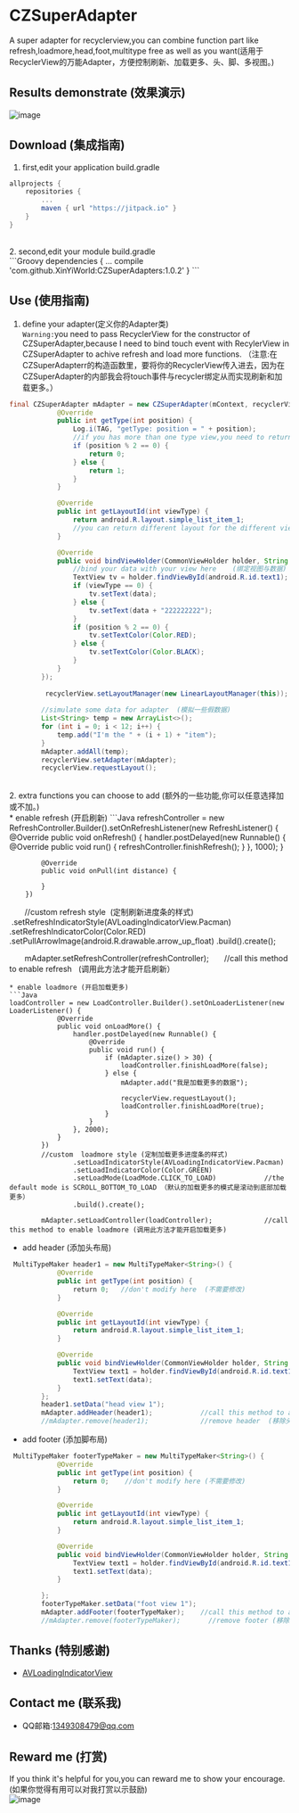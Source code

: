 CZSuperAdapter
===================================
A super adapter for recyclerview,you can combine function part like refresh,loadmore,head,foot,multitype free as well as you want(适用于RecyclerView的万能Adapter，方便控制刷新、加载更多、头、脚、多视图。)

## Results demonstrate (效果演示)
![image](https://github.com/XinYiWorld/CZSuperAdapters/blob/master/result.gif)
## Download (集成指南)
1. first,edit your application build.gradle<br />
```Groovy
allprojects {
    repositories {
        ...
        maven { url "https://jitpack.io" }
    }
}
```
<br />
2. second,edit your module build.gradle<br />
```Groovy
dependencies {
    ...
    compile 'com.github.XinYiWorld:CZSuperAdapters:1.0.2'
}
```

## Use (使用指南)
1. define your adapter(定义你的Adapter类)<br /> 
`Warning:`you need to pass RecyclerView for the constructor of CZSuperAdapter,because I need to bind touch event with RecylerView in CZSuperAdapter to achive refresh and load more functions. （注意:在CZSuperAdapterr的构造函数里，要将你的RecyclerView传入进去，因为在CZSuperAdapter的内部我会将touch事件与recycler绑定从而实现刷新和加载更多。）
```Java
final CZSuperAdapter mAdapter = new CZSuperAdapter(mContext, recyclerView, new MultiTypeMaker<String>() {
            @Override
            public int getType(int position) {
                Log.i(TAG, "getType: position = " + position);
                //if you has more than one type view,you need to return different type.  （定义你的多视图类型，如果不需要随便一个数字即可。）
                if (position % 2 == 0) {
                    return 0;
                } else {
                    return 1;
                }
            }

            @Override
            public int getLayoutId(int viewType) {
                return android.R.layout.simple_list_item_1;
                //you can return different layout for the different viewtype. （根据不同的视图类型返回对应的布局id）
            }

            @Override
            public void bindViewHolder(CommonViewHolder holder, String data, int viewType, int position) {
                //bind your data with your view here    (绑定视图与数据)
                TextView tv = holder.findViewById(android.R.id.text1);
                if (viewType == 0) {
                    tv.setText(data);
                } else {
                    tv.setText(data + "222222222");
                }
                if (position % 2 == 0) {
                    tv.setTextColor(Color.RED);
                } else {
                    tv.setTextColor(Color.BLACK);
                }
            }
        });
        
         recyclerView.setLayoutManager(new LinearLayoutManager(this));
        
        //simulate some data for adapter  (模拟一些假数据)
        List<String> temp = new ArrayList<>();
        for (int i = 0; i < 12; i++) {
            temp.add("I'm the " + (i + 1) + "item");
        }
        mAdapter.addAll(temp);
        recyclerView.setAdapter(mAdapter);
        recyclerView.requestLayout();
```
<br />
2. extra functions you can choose to add (额外的一些功能,你可以任意选择加或不加。)<br />
* enable refresh (开启刷新)
```Java
refreshController = new RefreshController.Builder().setOnRefreshListener(new RefreshListener() {
            @Override
            public void onRefresh() {
                handler.postDelayed(new Runnable() {
                    @Override
                    public void run() {
                        refreshController.finishRefresh();
                    }
                }, 1000);
            }

            @Override
            public void onPull(int distance) {

            }
        })
        //custom  refresh style  (定制刷新进度条的样式)
                .setRefreshIndicatorStyle(AVLoadingIndicatorView.Pacman)
                .setRefreshIndicatorColor(Color.RED)
                .setPullArrowImage(android.R.drawable.arrow_up_float)
                .build().create();

        mAdapter.setRefreshController(refreshController);       //call this method to enable refresh   (调用此方法才能开启刷新）
```
* enable loadmore (开启加载更多)
```Java
loadController = new LoadController.Builder().setOnLoaderListener(new LoaderListener() {
            @Override
            public void onLoadMore() {
                handler.postDelayed(new Runnable() {
                    @Override
                    public void run() {
                        if (mAdapter.size() > 30) {
                            loadController.finishLoadMore(false);
                        } else {
                            mAdapter.add("我是加载更多的数据");

                            recyclerView.requestLayout();
                            loadController.finishLoadMore(true);
                        }
                    }
                }, 2000);
            }
        })
        //custom  loadmore style (定制加载更多进度条的样式)
                .setLoadIndicatorStyle(AVLoadingIndicatorView.Pacman)
                .setLoadIndicatorColor(Color.GREEN)
                .setLoadMode(LoadMode.CLICK_TO_LOAD)            //the default mode is SCROLL_BOTTOM_TO_LOAD （默认的加载更多的模式是滚动到底部加载更多）
                .build().create();

        mAdapter.setLoadController(loadController);             //call this method to enable loadmore (调用此方法才能开启加载更多)

```
* add header (添加头布局)
```Java
 MultiTypeMaker header1 = new MultiTypeMaker<String>() {
            @Override
            public int getType(int position) {
                return 0;   //don't modify here  (不需要修改)
            }

            @Override
            public int getLayoutId(int viewType) {
                return android.R.layout.simple_list_item_1;
            }

            @Override
            public void bindViewHolder(CommonViewHolder holder, String data, int viewType, int position) {
                TextView text1 = holder.findViewById(android.R.id.text1);
                text1.setText(data);
            }
        };
        header1.setData("head view 1");
        mAdapter.addHeader(header1);            //call this method to add a header,of course,you can add more headers as you want (调用此方法添加头部,想添加几个就添加几个)
        //mAdapter.remove(header1);             //remove header  (移除头部)
```
* add footer  (添加脚布局)
```Java
 MultiTypeMaker footerTypeMaker = new MultiTypeMaker<String>() {
            @Override
            public int getType(int position) {
                return 0;    //don't modify here (不需要修改)
            }

            @Override
            public int getLayoutId(int viewType) {
                return android.R.layout.simple_list_item_1;
            }

            @Override
            public void bindViewHolder(CommonViewHolder holder, String data, int viewType, int position) {
                TextView text1 = holder.findViewById(android.R.id.text1);
                text1.setText(data);
            }

        };
        footerTypeMaker.setData("foot view 1");  
        mAdapter.addFooter(footerTypeMaker);    //call this method to add a footer,of course,you can add more footers as you want (调用此方法添加脚,想添加几个就添加几个)
        //mAdapter.remove(footerTypeMaker);       //remove footer (移除脚)
```
## Thanks (特别感谢)
* [AVLoadingIndicatorView](https://github.com/81813780/AVLoadingIndicatorView)

## Contact me (联系我)
* QQ邮箱:1349308479@qq.com

## Reward me (打赏)
  If you think it's helpful for you,you can reward me to show your encourage.(如果你觉得有用可以对我打赏以示鼓励)<br/>
  ![image](https://github.com/XinYiWorld/CZSuperAdapters/blob/master/wx.png)
  
